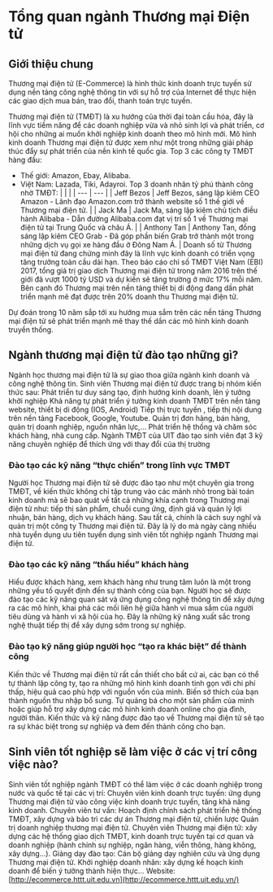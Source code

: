 # Tổng quan ngành Thương mại Điện tử
## Giới thiệu chung
Thương mại điện tử (E-Commerce) là hình thức kinh doanh trực tuyến sử dụng nền tảng công nghệ thông tin với sự hỗ trợ của Internet để thực hiện các giao dịch mua bán, trao đổi, thanh toán trực tuyến.

Thương mại điện tử (TMĐT) là xu hướng của thời đại toàn cầu hóa, đây là lĩnh vực tiềm năng để các doanh nghiệp vừa và nhỏ sinh lợi và phát triển, cơ hội cho những ai muốn khởi nghiệp kinh doanh theo mô hình mới.
Mô hình kinh doanh Thương mại điện tử được xem như một trong những giải pháp thúc đẩy sự phát triển của nền kinh tế quốc gia.
Top 3 các công ty TMĐT hàng đầu:
- Thế giới: Amazon, Ebay, Alibaba.
- Việt Nam: Lazada, Tiki, Adayroi.
Top 3 doanh nhân tỷ phú thành công nhờ TMĐT:
|  |  |
| --- | --- |
| Jeff Bezos | Jeff Bezos, sáng lập kiêm CEO Amazon  - Lãnh đạo Amazon.com trở thành website số 1 thế giới về Thương mại điện tử. |
| Jack Ma | Jack Ma, sáng lập kiêm chủ tịch điều hành Alibaba  - Dẫn đường Alibaba.com đạt vị trí số 1 về Thương mại điện tử tại Trung Quốc và châu Á. |
| Anthony Tan | Anthony Tan, đồng sáng lập kiêm CEO Grab  - Đã góp phần biến Grab trở thành một trong những dịch vụ gọi xe hàng đầu ở Đông Nam Á. |
Doanh số từ Thương mại điện tử đang chứng minh đây là lĩnh vực kinh doanh có triển vọng tăng trưởng toàn cầu dài hạn. Theo báo cáo chỉ số TMĐT Việt Nam (EBI) 2017, tổng giá trị giao dịch Thương mại điện tử trong năm 2016 trên thế giới đã vượt 1000 tỷ USD và dự kiến sẽ tăng trường ở mức 17% mỗi năm. Bên cạnh đó Thương mại trên nền tảng thiết bị di động đang dần phát triển mạnh mẽ đạt được trên 20% doanh thu Thương mại điện tử.

Dự đoán trong 10 năm sắp tới xu hướng mua sắm trên các nền tảng Thương mại điện tử sẽ phát triển mạnh mẽ thay thế dần các mô hình kinh doanh truyền thống.
## Ngành thương mại điện tử đào tạo những gì?
Ngành học thương mại điện tử là sự giao thoa giữa ngành kinh doanh và công nghệ thông tin. Sinh viên Thương mại điện tử được trang bị nhóm kiến thức sau:
 Phát triển tư duy sáng tạo, định hướng kinh doanh, lên ý tưởng khởi nghiệp
 Khả năng  tự phát triển ý tưởng kinh doanh TMĐT trên nền tảng  website, thiết bị di động (IOS, Android)
 Tiếp thị trực tuyến , tiếp thị nội dung trên nền tảng Facebook, Google, Youtube.
 Quản trị đơn hàng, bán hàng, quản trị doanh nghiệp, nguồn nhân lực,…
 Phát triển hệ thống và chăm sóc khách hàng, nhà cung cấp.
Ngành TMĐT của UIT đào tạo sinh viên đạt 3 kỹ năng chuyên nghiệp để thích ứng với thay đổi của thị trường
 ### Đào tạo các kỹ năng “thực chiến” trong lĩnh vực TMĐT
Người học Thương mại điện tử sẽ được đào tạo như một chuyên gia trong TMĐT, về kiến thức không chỉ tập trung vào các mảnh nhỏ trong bài toán kinh doanh mà sẽ bao quát về tất cả những khía cạnh trong Thương mại điện tử như: tiếp thị sản phẩm, chuỗi cung ứng, định giá và quản lý lợi nhuận, bán hàng, dịch vụ khách hàng. Sau tất cả, chính là cách suy nghĩ và quản trị một công ty Thương mại điện tử.
Đây là lý do mà ngày càng nhiều nhà tuyển dụng ưu tiên tuyển dụng sinh viên tốt nghiệp ngành Thương mại điện tử.
 ### Đào tạo các kỹ năng “thấu hiểu” khách hàng
Hiểu được khách hàng, xem khách hàng như trung tâm luôn là một trong những yếu tố quyết định đến sự thành công của bạn. Người học sẽ được đào tạo các kỹ năng quan sát và ứng dụng công nghệ thông tin để xây dựng ra các mô hình, khai phá các mối liên hệ giữa hành vi mua sắm của người tiêu dùng và hành vi xã hội của họ.
Đây là những kỹ năng xuất sắc trong nghệ thuật tiếp thị để xây dựng sớm trong sự nghiệp.
 ### Đào tạo kỹ năng giúp người học “tạo ra khác biệt” để thành công
Kiến thức về Thương mại điện tử rất cần thiết cho bất cứ ai, các bạn có thể tự thành lập công ty, tạo ra những mô hình kinh doanh tinh gọn với chi phí thấp, hiệu quả cao phù hợp với nguồn vốn của mình. Biến sở thích của bạn thành nguồn thu nhập bổ sung. Tự quảng bá cho một sản phẩm của mình hoặc giúp hỗ trợ xây dựng các mô hình kinh doanh online cho gia đình, người thân.
Kiến thức và kỹ năng được đào tạo về Thương mại điện tử sẽ tạo ra sự khác biệt trong sự nghiệp và đem đến thành công cho bạn.
## Sinh viên tốt nghiệp sẽ làm việc ở các vị trí công việc nào?
Sinh viên tốt nghiệp ngành TMĐT có thể làm việc ở các doanh nghiệp trong nước và quốc tế tại các vị trí:
 Chuyên viên kinh doanh trực tuyến: ứng dụng Thương mại điện tử vào công việc kinh doanh trực tuyến, tăng khả năng kinh doanh.
 Chuyên viên tư vấn: Hoạch định chính sách phát triển hệ thống TMĐT, xây dựng và bảo trì các dự án Thương mại điện tử, chiến lược Quản trị doanh nghiệp thương mại điện tử.
 Chuyên viên Thương mại điện tử: xây dựng các hệ thống giao dịch TMĐT, kinh doanh trực tuyến tại cơ quan và doanh nghiệp (hành chính sự nghiệp, ngân hàng, viễn thông, hàng không, xây dựng…).
 Giảng dạy đào tạo: Cán bộ giảng dạy nghiên cứu và ứng dụng Thương mại điện tử.
 Khởi nghiệp doanh nhân: xây dựng kế hoạch kinh doanh để biến ý tưởng thành hiện thực...
Website: [http://ecommerce.httt.uit.edu.vn](http://ecommerce.httt.uit.edu.vn/)